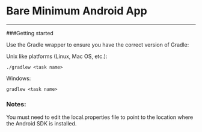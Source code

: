 # Bare Minimum Android App
---
###Getting started

Use the Gradle wrapper to ensure you have the correct version of Gradle:

Unix like platforms (Linux, Mac OS, etc.):

`./gradlew <task name>`
	

Windows:

`gradlew <task name>`

### Notes:
You must need to edit the local.properties file to point to the location where the Android SDK is installed.


